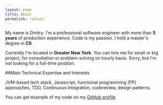 ```yaml
---
layout: page
title: About
permalink: /about/
---
```


My name is Dmitry. I'm a professional software engineer with more than **5 years** of production experience. Code is my passion. I hold a master's degree in **CS**.

Currently I'm located in **Greater New York**. You can hire me for small or big project, for consultation or problem-solving on hourly basis. Sorry, but I'm not looking for a full-time position.

##Main Technical Expertise and Interests

JVM-based tech stack, Javascript, functional programming (FP) approaches, TDD, Continuous Integration, codereview, design patterns.

You can get example of my code on my [GitHub profile](https://github.com/dimafeng)
